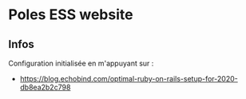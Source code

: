 # Poles ESS website

## Infos

Configuration initialisée en m'appuyant sur : 
- https://blog.echobind.com/optimal-ruby-on-rails-setup-for-2020-db8ea2b2c798